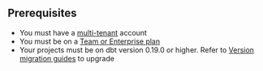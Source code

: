 ## Prerequisites

- You must have a [multi-tenant](/docs/deploy/regions-ip-addresses) account 
- You must be on a [Team or Enterprise plan](https://www.getdbt.com/pricing/)
- Your projects must be on dbt version 0.19.0 or higher. Refer to [Version migration guides](/guides/migration/versions) to upgrade
